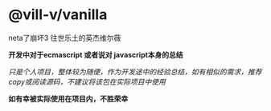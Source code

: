# @vill-v/vanilla
neta了崩坏3 往世乐土的英杰维尔薇

**开发中对于ecmascript 或者说对 javascript本身的总结**

_只是个人项目，整体较为随便，作为开发途中的经验总结，如有相似的需求，推荐copy或阅读源码，不建议将该包在实际项目中使用_

**如有幸被实际使用在项目内，不胜荣幸**
